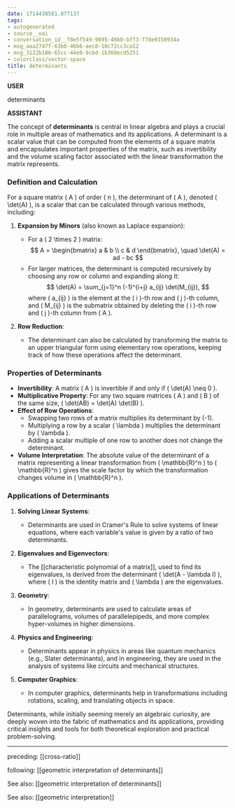 ```yaml
---
date: 1714438581.077137
tags:
- autogenerated
- source__oai
- conversation_id__f8e5f549-9895-48b0-bff3-f78e0150934a
- msg_aaa2747f-63b0-46b6-aec8-10c72cc3ca12
- msg_3122b186-65cc-44e0-9cbd-1b360ecd5251
- colorclass/vector-space
title: determinants
---
```


**USER**

determinants


**ASSISTANT**

The concept of **determinants** is central in linear algebra and plays a crucial role in multiple areas of mathematics and its applications. A determinant is a scalar value that can be computed from the elements of a square matrix and encapsulates important properties of the matrix, such as invertibility and the volume scaling factor associated with the linear transformation the matrix represents.

### Definition and Calculation

For a square matrix \( A \) of order \( n \), the determinant of \( A \), denoted \( \det(A) \), is a scalar that can be calculated through various methods, including:

1. **Expansion by Minors** (also known as Laplace expansion):
   - For a \( 2 \times 2 \) matrix:
     $$
     A = \begin{bmatrix}
     a & b \\
     c & d
     \end{bmatrix}, \quad \det(A) = ad - bc
     $$
   - For larger matrices, the determinant is computed recursively by choosing any row or column and expanding along it:
     $$
     \det(A) = \sum_{j=1}^n (-1)^{i+j} a_{ij} \det(M_{ij}),
     $$
     where \( a_{ij} \) is the element at the \( i \)-th row and \( j \)-th column, and \( M_{ij} \) is the submatrix obtained by deleting the \( i \)-th row and \( j \)-th column from \( A \).

2. **Row Reduction**:
   - The determinant can also be calculated by transforming the matrix to an upper triangular form using elementary row operations, keeping track of how these operations affect the determinant.

### Properties of Determinants

- **Invertibility**: A matrix \( A \) is invertible if and only if \( \det(A) \neq 0 \).
- **Multiplicative Property**: For any two square matrices \( A \) and \( B \) of the same size, \( \det(AB) = \det(A) \det(B) \).
- **Effect of Row Operations**:
  - Swapping two rows of a matrix multiplies its determinant by \(-1\).
  - Multiplying a row by a scalar \( \lambda \) multiplies the determinant by \( \lambda \).
  - Adding a scalar multiple of one row to another does not change the determinant.
- **Volume Interpretation**: The absolute value of the determinant of a matrix representing a linear transformation from \( \mathbb{R}^n \) to \( \mathbb{R}^n \) gives the scale factor by which the transformation changes volume in \( \mathbb{R}^n \).

### Applications of Determinants

1. **Solving Linear Systems**:
   - Determinants are used in Cramer's Rule to solve systems of linear equations, where each variable's value is given by a ratio of two determinants.

2. **Eigenvalues and Eigenvectors**:
   - The [[characteristic polynomial of a matrix]], used to find its eigenvalues, is derived from the determinant \( \det(A - \lambda I) \), where \( I \) is the identity matrix and \( \lambda \) are the eigenvalues.

3. **Geometry**:
   - In geometry, determinants are used to calculate areas of parallelograms, volumes of parallelepipeds, and more complex hyper-volumes in higher dimensions.

4. **Physics and Engineering**:
   - Determinants appear in physics in areas like quantum mechanics (e.g., Slater determinants), and in engineering, they are used in the analysis of systems like circuits and mechanical structures.

5. **Computer Graphics**:
   - In computer graphics, determinants help in transformations including rotations, scaling, and translating objects in space.

Determinants, while initially seeming merely an algebraic curiosity, are deeply woven into the fabric of mathematics and its applications, providing critical insights and tools for both theoretical exploration and practical problem-solving.


---

preceding: [[cross-ratio]]  


following: [[geometric interpretation of determinants]]

See also: [[geometric interpretation of determinants]]


See also: [[geometric interpretation]]